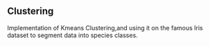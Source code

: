 ## Clustering

Implementation of Kmeans Clustering,and using it on the famous Iris dataset to segment data into species classes.

